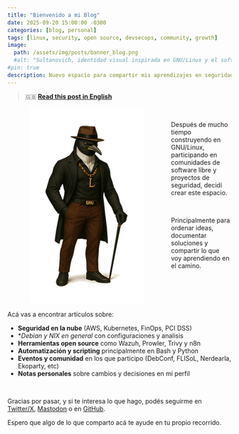 ```yaml
---
title: "Bienvenido a mi Blog"
date: 2025-09-20 15:00:00 -0300
categories: [blog, personal]
tags: [linux, security, open source, devsecops, community, growth]
image:
  path: /assets/img/posts/banner_blog.png
  #alt: "Sultanovich, identidad visual inspirada en GNU/Linux y el software libre"
#pin: true
description: Nuevo espacio para compartir mis aprendizajes en seguridad, open source y comunidad.
---
```


> 🇬🇧 **[Read this post in English](/posts/welcome-to-my-blog-en)**

<div style="display:flex; gap:60px; align-items:flex-start; padding-left:50px;">
  <img src="/assets/img/posts/avatar_posts.png" alt="Avatar"
       style="width=15%; height:auto; border-radius:4px;">
  <div>
    <br>
    <p>Después de mucho tiempo construyendo en GNU/Linux, participando en comunidades de software libre y proyectos de seguridad, decidí crear este espacio.</p>
    <br>
    <p>Principalmente para ordenar ideas, documentar soluciones y compartir lo que voy aprendiendo en el camino.</p>
  </div>
</div>

Acá vas a encontrar artículos sobre:


- **Seguridad en la nube** (AWS, Kubernetes, FinOps, PCI DSS)
- **Debian y *NIX en general** con configuraciones y analisis
- **Herramientas open source** como Wazuh, Prowler, Trivy y n8n
- **Automatización y scripting** principalmente en Bash y Python
- **Eventos y comunidad** en los que participo (DebConf, FLISoL, Nerdearla, Ekoparty, etc)
- **Notas personales** sobre cambios y decisiones en mi perfil

<br>

Gracias por pasar, y si te interesa lo que hago, podés seguirme en [Twitter/X](https://x.com/sultanovich_sh), [Mastodon](https://rebel.ar/@sultanovich) o en [GitHub](https://github.com/sultanovich).  


Espero que algo de lo que comparto acá te ayude en tu propio recorrido.

